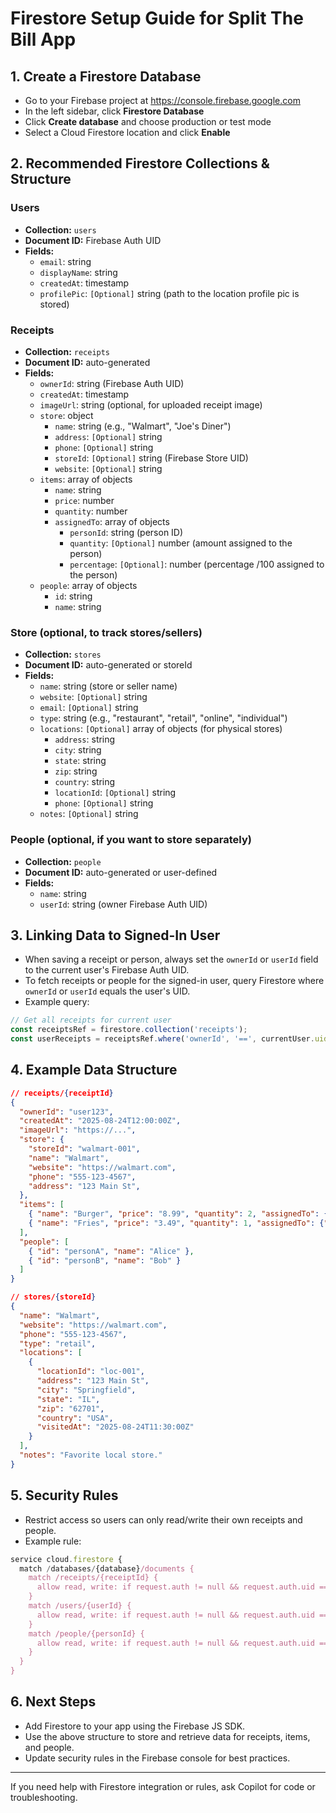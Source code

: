 # Firestore Setup Guide for Split The Bill App

## 1. Create a Firestore Database
- Go to your Firebase project at https://console.firebase.google.com
- In the left sidebar, click **Firestore Database**
- Click **Create database** and choose production or test mode
- Select a Cloud Firestore location and click **Enable**

## 2. Recommended Firestore Collections & Structure

### Users
- **Collection:** `users`
- **Document ID:** Firebase Auth UID
- **Fields:**
  - `email`: string
  - `displayName`: string
  - `createdAt`: timestamp
  - `profilePic`: `[Optional]` string (path to the location profile pic is stored)

### Receipts
- **Collection:** `receipts`
- **Document ID:** auto-generated
- **Fields:**
  - `ownerId`: string (Firebase Auth UID)
  - `createdAt`: timestamp
  - `imageUrl`: string (optional, for uploaded receipt image)
  - `store`: object
    - `name`: string (e.g., "Walmart", "Joe's Diner")
    - `address`: `[Optional]` string
    - `phone`: `[Optional]` string
    - `storeId`: `[Optional]` string (Firebase Store UID)
    - `website`: `[Optional]` string
  - `items`: array of objects
    - `name`: string
    - `price`: number
    - `quantity`: number
    - `assignedTo`: array of objects
        - `personId`: string (person ID)
        - `quantity`: `[Optional]` number (amount assigned to the person)
        - `percentage`: `[Optional]`: number (percentage /100 assigned to the person)
  - `people`: array of objects
    - `id`: string
    - `name`: string

### Store (optional, to track stores/sellers)
- **Collection:** `stores`
- **Document ID:** auto-generated or storeId
- **Fields:**
  - `name`: string (store or seller name)
  - `website`: `[Optional]` string
  - `email`: `[Optional]` string
  - `type`: string (e.g., "restaurant", "retail", "online", "individual")
  - `locations`: `[Optional]` array of objects (for physical stores)
    - `address`: string
    - `city`: string
    - `state`: string
    - `zip`: string
    - `country`: string
    - `locationId`: `[Optional]` string
    - `phone`: `[Optional]` string
  - `notes`: `[Optional]` string

### People (optional, if you want to store separately)
- **Collection:** `people`
- **Document ID:** auto-generated or user-defined
- **Fields:**
  - `name`: string
  - `userId`: string (owner Firebase Auth UID)


## 3. Linking Data to Signed-In User
- When saving a receipt or person, always set the `ownerId` or `userId` field to the current user's Firebase Auth UID.
- To fetch receipts or people for the signed-in user, query Firestore where `ownerId` or `userId` equals the user's UID.
- Example query:
```js
// Get all receipts for current user
const receiptsRef = firestore.collection('receipts');
const userReceipts = receiptsRef.where('ownerId', '==', currentUser.uid).get();
```


## 4. Example Data Structure

```json
// receipts/{receiptId}
{
  "ownerId": "user123",
  "createdAt": "2025-08-24T12:00:00Z",
  "imageUrl": "https://...",
  "store": {
    "storeId": "walmart-001",
    "name": "Walmart",
    "website": "https://walmart.com",
    "phone": "555-123-4567",
    "address": "123 Main St",
  },
  "items": [
    { "name": "Burger", "price": "8.99", "quantity": 2, "assignedTo": {"personId": "personA"} },
    { "name": "Fries", "price": "3.49", "quantity": 1, "assignedTo": {"personId": "personB"} }
  ],
  "people": [
    { "id": "personA", "name": "Alice" },
    { "id": "personB", "name": "Bob" }
  ]
}

// stores/{storeId}
{
  "name": "Walmart",
  "website": "https://walmart.com",
  "phone": "555-123-4567",
  "type": "retail",
  "locations": [
    {
      "locationId": "loc-001",
      "address": "123 Main St",
      "city": "Springfield",
      "state": "IL",
      "zip": "62701",
      "country": "USA",
      "visitedAt": "2025-08-24T11:30:00Z"
    }
  ],
  "notes": "Favorite local store."
}
```

## 5. Security Rules
- Restrict access so users can only read/write their own receipts and people.
- Example rule:

```js
service cloud.firestore {
  match /databases/{database}/documents {
    match /receipts/{receiptId} {
      allow read, write: if request.auth != null && request.auth.uid == resource.data.ownerId;
    }
    match /users/{userId} {
      allow read, write: if request.auth != null && request.auth.uid == userId;
    }
    match /people/{personId} {
      allow read, write: if request.auth != null && request.auth.uid == resource.data.userId;
    }
  }
}
```

## 6. Next Steps
- Add Firestore to your app using the Firebase JS SDK.
- Use the above structure to store and retrieve data for receipts, items, and people.
- Update security rules in the Firebase console for best practices.

---
If you need help with Firestore integration or rules, ask Copilot for code or troubleshooting.
